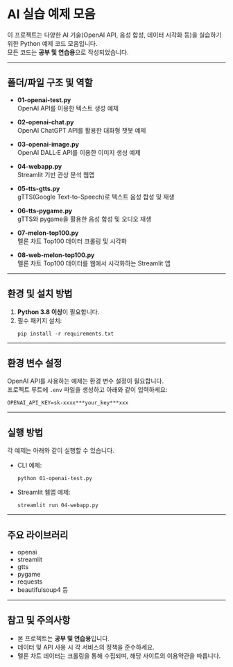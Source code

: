 # AI 실습 예제 모음

이 프로젝트는 다양한 AI 기술(OpenAI API, 음성 합성, 데이터 시각화 등)을 실습하기 위한 Python 예제 코드 모음입니다.  
모든 코드는 **공부 및 연습용**으로 작성되었습니다.

---

## 폴더/파일 구조 및 역할

- **01-openai-test.py**  
  OpenAI API를 이용한 텍스트 생성 예제

- **02-openai-chat.py**  
  OpenAI ChatGPT API를 활용한 대화형 챗봇 예제

- **03-openai-image.py**  
  OpenAI DALL·E API를 이용한 이미지 생성 예제

- **04-webapp.py**  
  Streamlit 기반 관상 분석 웹앱

- **05-tts-gtts.py**  
  gTTS(Google Text-to-Speech)로 텍스트 음성 합성 및 재생

- **06-tts-pygame.py**  
  gTTS와 pygame을 활용한 음성 합성 및 오디오 재생

- **07-melon-top100.py**  
  멜론 차트 Top100 데이터 크롤링 및 시각화

- **08-web-melon-top100.py**  
  멜론 차트 Top100 데이터를 웹에서 시각화하는 Streamlit 앱

---

## 환경 및 설치 방법

1. **Python 3.8 이상**이 필요합니다.
2. 필수 패키지 설치:
   ```
   pip install -r requirements.txt
   ```

---

## 환경 변수 설정

OpenAI API를 사용하는 예제는 환경 변수 설정이 필요합니다.  
프로젝트 루트에 `.env` 파일을 생성하고 아래와 같이 입력하세요:

```
OPENAI_API_KEY=sk-xxxx***your_key***xxx
```

---

## 실행 방법

각 예제는 아래와 같이 실행할 수 있습니다.

- CLI 예제:
  ```
  python 01-openai-test.py
  ```
- Streamlit 웹앱 예제:
  ```
  streamlit run 04-webapp.py
  ```

---

## 주요 라이브러리

- openai
- streamlit
- gtts
- pygame
- requests
- beautifulsoup4 등

---

## 참고 및 주의사항

- 본 프로젝트는 **공부 및 연습용**입니다.
- 데이터 및 API 사용 시 각 서비스의 정책을 준수하세요.
- 멜론 차트 데이터는 크롤링을 통해 수집되며, 해당 사이트의 이용약관을 따릅니다.


